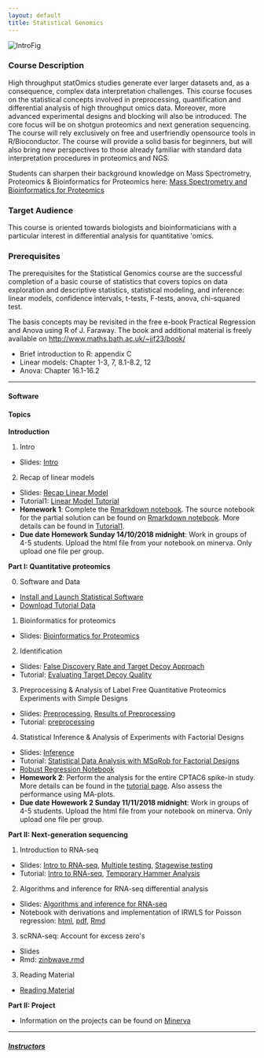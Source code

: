 ```yaml
---
layout: default
title: Statistical Genomics
---
```


![IntroFig](./pages/figs/IntroFig.png)

### Course Description
High throughput statOmics studies generate ever larger datasets and, as a consequence, complex data interpretation challenges. This course focuses on the statistical concepts involved in preprocessing, quantification and differential analysis of high throughput omics data. Moreover, more advanced experimental designs and blocking will also be introduced. The core focus will be on shotgun proteomics and next generation sequencing. The course will rely exclusively on free and userfriendly opensource tools in R/Bioconductor. The course will provide a solid basis for beginners, but will also bring new perspectives to those already familiar with standard data interpretation procedures in proteomics and NGS.

Students can sharpen their background knowledge on Mass Spectrometry, Proteomics & Bioinformatics for Proteomics
 here:
[Mass Spectrometry and Bioinformatics for Proteomics](pages/techVideos.md)



### Target Audience
This course is oriented towards biologists and bioinformaticians with a particular interest in differential analysis for quantitative 'omics.

### Prerequisites
The prerequisites for the Statistical Genomics course are the successful completion of a basic course of statistics that covers topics on data exploration and descriptive statistics, statistical modeling, and inference: linear models, confidence intervals, t-tests, F-tests, anova, chi-squared test.

The basis concepts may be revisited in the free e-book Practical Regression and Anova using R of J. Faraway. The book and additional material is freely available on
http://www.maths.bath.ac.uk/~jjf23/book/​

- Brief introduction to R: appendix C
- Linear models: Chapter 1-3, 7, 8.1-8.2, 12
- Anova: Chapter 16.1-16.2


---

#### Software

#### Topics

**Introduction**

  1. Intro
  - Slides: [Intro](assets/intro.pdf)

  2. Recap of linear models
  - Slides:  [Recap Linear Model](assets/lm.pdf)
  - Tutorial1: [Linear Model Tutorial](pages/lmTutorial.md)
  - **Homework 1**: Complete the [Rmarkdown notebook](pages/tutorialI_KPNA2_solutionPartI.nb.html). The source notebook for the partial solution can be found on [Rmarkdown notebook](assets/tutorialI_KPNA2_solutionPartI.Rmd). More details can be found in [Tutorial1](pages/lmTutorial.md). 
  - **Due date Homework Sunday 14/10/2018 midnight**:  Work in groups of 4-5 students. Upload the html file from your notebook on minerva. Only upload one file per group.   

**Part I: Quantitative proteomics**
 
  0. Software and Data
  - [Install and Launch Statistical Software](pages/software4stats.md)
  - [Download Tutorial Data](https://github.com/statOmics/pda/tree/data)
 

  1. Bioinformatics for proteomics
  - Slides: [Bioinformatics for Proteomics](assets/martens_proteomics_bioinformatics_20171001.pdf)

  2. Identification
  - Slides:  [False Discovery Rate and Target Decoy Approach](assets/1_Identification_Evaluation_Target_Decoy_Approach.pdf)
  - Tutorial: [Evaluating Target Decoy Quality](pages/Identification.md)  


  3. Preprocessing & Analysis of Label Free Quantitative Proteomics Experiments with Simple Designs
  - Slides: [Preprocessing](assets/2_MSqRob_data_analysisI.pdf), [Results of Preprocessing](assets/2_MSqRob_data_analysisIb.pdf)
  - Tutorial: [preprocessing](pages/sdaMsqrobSimple.md)
  
  4. Statistical Inference & Analysis of Experiments with Factorial Designs
  - Slides: [Inference](assets/2_MSqRob_data_analysisII.pdf) 
  - Tutorial: [Statistical Data Analysis with MSqRob for Factorial Designs](pages/sdaMsqrobDesign.md)
  - [Robust Regression Notebook](pages/robustRegression.nb.html)
  - **Homework 2**: Perform the analysis for the entire CPTAC6 spike-in study. More details can be found in the [tutorial page](pages/sdaMsqrobDesign.md). Also assess the performance using MA-plots.  
  - **Due date Howework 2 Sunday 11/11/2018 midnight**:  Work in groups of 4-5 students. Upload the html file from your notebook on minerva. Only upload one file per group.   

**Part II: Next-generation sequencing**

  1. Introduction to RNA-seq
  - Slides: [Intro to RNA-seq](assets/rna-seq1.pdf), [Multiple testing](assets/multipleTesting.pdf), [Stagewise testing](assets/stagewiseTesting.pdf) 
  - Tutorial: [Intro to RNA-seq](pages/introToRNA-seqDE.html), [Temporary Hammer Analysis](pages/hammer_tmp.nb.html)

  2. Algorithms and inference for RNA-seq differential analysis
  - Slides: [Algorithms and inference for RNA-seq](assets/rna-seq2.pdf)
  - Notebook with derivations and implementation of IRWLS for Poisson regression: [html](pages/poissonIRWLS.html), [pdf](assets/poissonIRWLS.pdf), [Rmd](assets/poissonIRWLS.Rmd)

  3. scRNA-seq: Account for excess zero's
  - Slides
  - Rmd: [zinbwave.rmd](assets/zinbwave.Rmd) 
  

  3. Reading Material
  - [Reading Material](pages/rnaSeqLiterature.md)  

**Part II: Project**

  - Information on the projects can be found on [Minerva](https://minerva.ugent.be)

---

##### [Instructors](pages/instructors.md)
